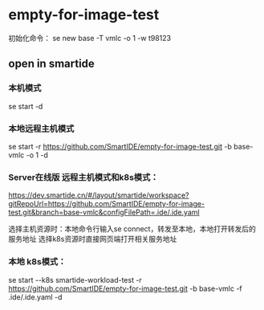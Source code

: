 # empty-for-image-test

初始化命令：
se new base -T vmlc -o 1 -w t98123

## open in smartide

### 本机模式

se start -d

### 本地远程主机模式

se start -r https://github.com/SmartIDE/empty-for-image-test.git -b base-vmlc -o 1 -d

### Server在线版 远程主机模式和k8s模式：

https://dev.smartide.cn/#/layout/smartide/workspace?gitRepoUrl=https://github.com/SmartIDE/empty-for-image-test.git&branch=base-vmlc&configFilePath=.ide/.ide.yaml

选择主机资源时：本地命令行输入se connect，转发至本地，本地打开转发后的服务地址
选择k8s资源时直接网页端打开相关服务地址

### 本地 k8s模式：

se start --k8s smartide-workload-test -r https://github.com/SmartIDE/empty-for-image-test.git -b base-vmlc -f .ide/.ide.yaml -d

